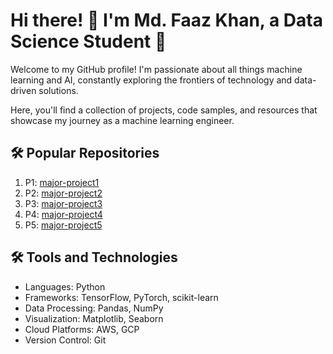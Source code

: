 <!DOCTYPE html>
<html>
<body>
  <h1>Hi there! 👋 I'm Md. Faaz Khan, a Data Science Student 🤖</h1>
  <p>Welcome to my GitHub profile! I'm passionate about all things machine learning and AI, constantly exploring the frontiers of technology and data-driven solutions.</p>
  <p>Here, you'll find a collection of projects, code samples, and resources that showcase my journey as a machine learning engineer.</p>
  <h2>🛠️ Popular Repositories</h2>
  <ol>
    <li>P1:  <a href="https://github.com/faazkhan123/major-project1">major-project1</a> </li>
    <li>P2: <a href="https://github.com/faazkhan123/major-project2">major-project2</a> </li>
    <li>P3: <a href="https://github.com/faazkhan123/major-project3">major-project3</a> </li>
     <li>P4: <a href="https://github.com/faazkhan123/major-project4">major-project4</a> </li>
     <li>P5: <a href="https://github.com/faazkhan123/major-project5">major-project5</a> </li>
  </ol>
  
  <h2>🛠️ Tools and Technologies</h2>
  <ul>
    <li>Languages: Python</li>
    <li>Frameworks: TensorFlow, PyTorch, scikit-learn</li>
    <li>Data Processing: Pandas, NumPy</li>
    <li>Visualization: Matplotlib, Seaborn</li>
    <li>Cloud Platforms: AWS, GCP</li>
    <li>Version Control: Git</li>
  </ul>
</body>
</html>
